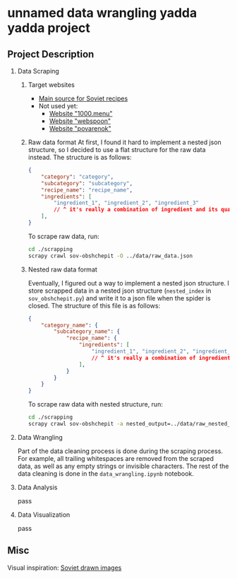 # unnamed data wrangling yadda yadda project

## Project Description

1. Data Scraping
    1. Target websites
        - [Main source for Soviet recipes](https://sov-obshchepit.ru/)
        - Not used yet:
            - [Website "1000.menu"](https://1000.menu/catalog/recepty-sovetskix-vremen)
            - [Website "webspoon"](https://webspoon.ru/cuisine/kuhnja-sssr)
            - [Website "povarenok"](https://www.povarenok.ru/recipes/kitchen/101/?sort=date_create_asc&order=desc)
    2. Raw data format
        At first, I found it hard to implement a nested json structure, so I decided to use a flat structure for the raw data instead. The structure is as follows:

        ```json
        {
            "category": "category",
            "subcategory": "subcategory",
            "recipe_name": "recipe_name",
            "ingredients": [
                "ingredient_1", "ingredient_2", "ingredient_3"
                // ^ it's really a combination of ingredient and its quantity
            ],
        }
        ```

        To scrape raw data, run:

        ```bash
        cd ./scrapping
        scrapy crawl sov-obshchepit -O ../data/raw_data.json
        ```

    3. Nested raw data format

        Eventually, I figured out a way to implement a nested json structure. I store scrapped data in a nested json structure (`nested_index` in `sov_obshchepit.py`) and write it to a json file when the spider is closed. The structure of this file is as follows:

        ```json
        {
            "category_name": {
                "subcategory_name": {
                    "recipe_name": {
                        "ingredients": [
                            "ingredient_1", "ingredient_2", "ingredient_3"
                            // ^ it's really a combination of ingredient and its quantity
                        ],
                    }
                }
            } 
        }
        ```

        To scrape raw data with nested structure, run:

        ```bash
        cd ./scrapping
        scrapy crawl sov-obshchepit -a nested_output=../data/raw_nested_data.json
        ```

2. Data Wrangling

    Part of the data cleaning process is done during the scraping process. For example, all trailing whitespaces are removed from the scraped data, as well as any empty strings or invisible characters. The rest of the data cleaning is done in the `data_wrangling.ipynb` notebook.

3. Data Analysis

    pass

4. Data Visualization

    pass

## Misc

Visual inspiration: [Soviet drawn images](https://trip-for-the-soul.ru/foto/chto-gotovili-v-sssr-na-kazhdyj-den.html)

